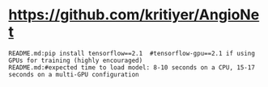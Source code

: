 # https://github.com/kritiyer/AngioNet

```console
README.md:pip install tensorflow==2.1  #tensorflow-gpu==2.1 if using GPUs for training (highly encouraged)
README.md:#expected time to load model: 8-10 seconds on a CPU, 15-17 seconds on a multi-GPU configuration

```
